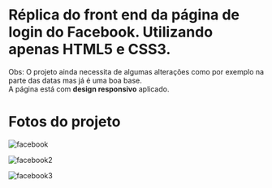 # Réplica do front end da página de login do Facebook. Utilizando apenas HTML5 e CSS3.<br/>
Obs: O projeto ainda necessita de algumas alterações como por exemplo na parte das datas mas já é uma boa base. <br/>
A página está com <strong>design responsivo</strong> aplicado.<br/>

# Fotos do projeto<br/>

![facebook](https://user-images.githubusercontent.com/53863282/82502146-e2f60000-9acc-11ea-8a67-f0bc13db4213.PNG)<br/>

![facebook2](https://user-images.githubusercontent.com/53863282/82502523-aecf0f00-9acd-11ea-87a9-d0fb86c0ee21.PNG)<br/>

![facebook3](https://user-images.githubusercontent.com/53863282/82502390-5f88de80-9acd-11ea-8690-8aab9f76177d.PNG)

